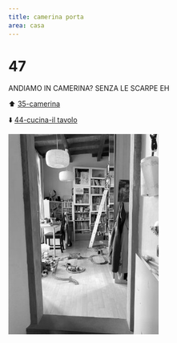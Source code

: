 ```yaml
---
title: camerina porta
area: casa
---
```

# 47
ANDIAMO IN CAMERINA?
SENZA LE SCARPE EH

⬆️ [35-camerina](35-camerina.md)

⬇️ [44-cucina-il tavolo](44-cucina-il%20tavolo.md)

![foto_59](_assets/preview/foto_59.jpg)